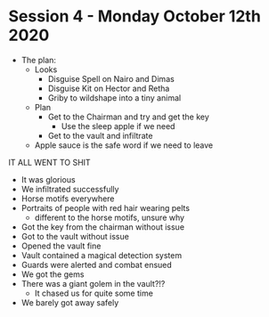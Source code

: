 # Session 4 - Monday October 12th 2020

- The plan:
  - Looks
    - Disguise Spell on Nairo and Dimas
    - Disguise Kit on Hector and Retha
    - Griby to wildshape into a tiny animal
  - Plan
    - Get to the Chairman and try and get the key
      - Use the sleep apple if we need
    - Get to the vault and infiltrate
  - Apple sauce is the safe word if we need to leave

IT ALL WENT TO SHIT

- It was glorious
- We infiltrated successfully
- Horse motifs everywhere
- Portraits of people with red hair wearing pelts
  - different to the horse motifs, unsure why
- Got the key from the chairman without issue
- Got to the vault without issue
- Opened the vault fine
- Vault contained a magical detection system
- Guards were alerted and combat ensued
- We got the gems
- There was a giant golem in the vault?!?
  - It chased us for quite some time
- We barely got away safely
